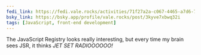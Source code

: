 ```yaml
---
fedi_link: https://fedi.vale.rocks/activities/71f27a2a-c067-4465-a7d6-7c6ea1a0e092
bsky_link: https://bsky.app/profile/vale.rocks/post/3kyve7xbwq32i
tags: [JavaScript, front-end development]
---
```


The JavaScript Registry looks really interesting, but every time my brain sees JSR, it thinks _JET SET RADIOOOOOO!_
